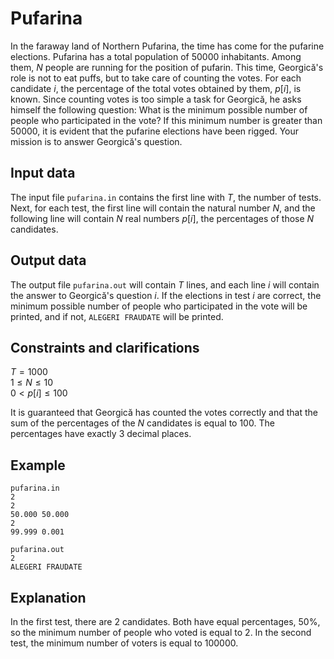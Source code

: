 # Pufarina

In the faraway land of Northern Pufarina, the time has come for the pufarine elections. Pufarina has a total population of $50000$ inhabitants. Among them, $N$ people are running for the position of pufarin. This time, Georgică's role is not to eat puffs, but to take care of counting the votes. For each candidate $i$, the percentage of the total votes obtained by them, $p[i]$, is known. Since counting votes is too simple a task for Georgică, he asks himself the following question: What is the minimum possible number of people who participated in the vote? If this minimum number is greater than $50000$, it is evident that the pufarine elections have been rigged. Your mission is to answer Georgică's question.

## Input data

The input file `pufarina.in` contains the first line with $T$, the number of tests. Next, for each test, the first line will contain the natural number $N$, and the following line will contain $N$ real numbers $p[i]$, the percentages of those $N$ candidates.

## Output data

The output file `pufarina.out` will contain $T$ lines, and each line $i$ will contain the answer to Georgică's question $i$. If the elections in test $i$ are correct, the minimum possible number of people who participated in the vote will be printed, and if not, `ALEGERI FRAUDATE` will be printed.

## Constraints and clarifications

$T = 1000$  
$1 \leq N \leq 10$  
$0 < p[i] \leq 100$  

It is guaranteed that Georgică has counted the votes correctly and that the sum of the percentages of the $N$ candidates is equal to $100$. The percentages have exactly $3$ decimal places.

## Example

`pufarina.in`  
`2`  
`2`  
`50.000 50.000`  
`2`  
`99.999 0.001`  

`pufarina.out`  
`2`  
`ALEGERI FRAUDATE`  

## Explanation

In the first test, there are $2$ candidates. Both have equal percentages, $50\%$, so the minimum number of people who voted is equal to $2$. In the second test, the minimum number of voters is equal to $100000$.